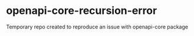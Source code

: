 # openapi-core-recursion-error
Temporary repo created to reproduce an issue with openapi-core package
